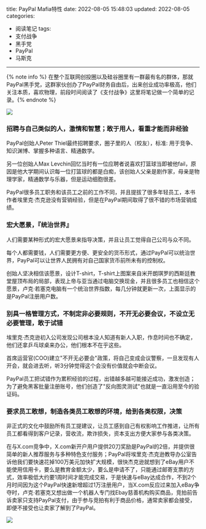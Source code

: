 title: PayPal Mafia特性
date: 2022-08-05 15:48:03
updated: 2022-08-05
categories:
- 阅读笔记
tags:
- 支付战争
- 黑手党
- PayPal
- 马斯克

---

{% note info %} 在整个互联网创投圈以及硅谷圈里有一群最有名的群体，那就PayPal黑手党，这群家伙创办了PayPal财务自由后，出来创业成功率极高，他们关注本质，喜欢物理，前段时间阅读了《支付战争》这里将笔记做一个简单的记录。{% endnote %}

![](/img/paypal_mafia-5926f5c8.png)

<!-- more -->

### 招聘与自己类似的人，激情和智慧；敢于用人，看重才能而非经验


PayPal创始人Peter Thiel最终招聘要求，圈子里的人（校友），标准: 用于竞争、知识渊博、掌握多种语言、精通数学。

另一位创始人Max Levchin回忆当时有一位应聘者说喜欢打篮球当即被他fail，原因是他大学期间认识每一位打篮球的都是白痴，该创始人父亲是剧作家，母亲是物理学家，精通数学与乐器，但是运动细胞很差。

PayPal很多员工职务和该员工之前的工作不同，并且提拔了很多年轻员工，本书作者埃里克·杰克逊没有营销经验，但是在PayPal期间取得了很不错的市场营销成绩。

### 宏大愿景，『统治世界』

人们需要某种形式的宏大愿景来指导决策，并且让员工觉得自己公司与众不同。

每个人都需要钱，人们需要更方便、更安全的货币形式，通过PayPal可以统治世界，PayPal可以让世界人民拥有对自己国家货币前所未有的控制权。

创始人坚决相信该愿景，设计T-shirt，T-shirt上图案来自米开朗琪罗的西斯廷教堂屋顶布局的局部，表现上帝与亚当通过电脑交换现金，并且很多员工也相信这个愿景，卢克·若塞克电脑有一个统治世界指数，每几分钟就更新一次，上面显示的是PayPal注册用户数。


### 别具一格管理方式，不制定非必要规则，不开无必要会议，不设立无必要管理，敢于试错

埃里克·杰克逊初入公司发现公司根本没人知道有新人入职，作息时间也不确定，他们还拿乒乓球桌来办公，他们根本不在乎这些。

首席运营官(COO)建立"不开无必要会"政策，将自己变成会议警察，一旦发现有人开会，就会进去听，听3分钟觉得这个会没有价值就会中断会议。

PayPal员工把试错作为累积经验的过程，出错越多越可能接近成功，激发创造；为了避免黑客批量注册账号，他们创造了"反向图灵测试"也就是一直沿用至今的验证码。

### 要求员工敢想，制造各类员工敢想的环境，给到各类权限，决策

非正式的文化中鼓励所有员工提建议，让员工感到自己有权影响工作推进，让所有员工都看得到客户记录，营收流，欺诈损失，资本支出方便大家参与各类决策。

在与X.com竞争中，X.com新开户用户提供20刀奖励是PayPal的2倍，并提供很简单的新人推荐服务与多种特色支付服务；PayPal将埃里克·杰克逊教导办公室告诉他我们要快速花掉100万美元加快扩大规模，很快杰克逊就想到了eBay用户不能使用信用卡，要么是教育金额太少，要么是申请不了，只能通过邮寄支票的方式，效率极低大约要1周时间才能完成交易，于是快速与eBay达成合作，不到2个月时间因为这个PayPal快速新增超过1万注册用户，当X.com反应过来加入eBay争夺时，卢克·若塞克又想出做一个机器人专门找Ebay慈善机构购买商品，竞拍前告诉卖家只支持PayPal支付，由于参与竞拍有利于商品价格，通常卖家都会接受，即便不接受也让卖家了解到了PayPal。


![](/img/paypal_mafia-9a5f7164.png)

